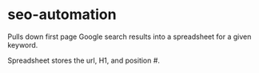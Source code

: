 # seo-automation
Pulls down first page Google search results into a spreadsheet for a given keyword.

Spreadsheet stores the url, H1, and position #.
